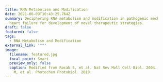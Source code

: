 ```yaml
---
title: RNA Metabolism and Modification
date: 2021-06-09T10:43:25.764Z
summary: Deciphering RNA metabolism and modification in pathogenic mechanism of
  heart failure for development of novel therapeutic strategies.
draft: false
featured: false
tags:
  - RNA Metabolism and Modification
external_link: '""'
image:
  filename: featured.jpg
  focal_point: Smart
  preview_only: false
  caption: Modified from Rocak S, et al. Nat Rev Moll Cell Biol. 2004. & Robinson
    M, et al. Photochem Photobiol. 2019.
---
```

